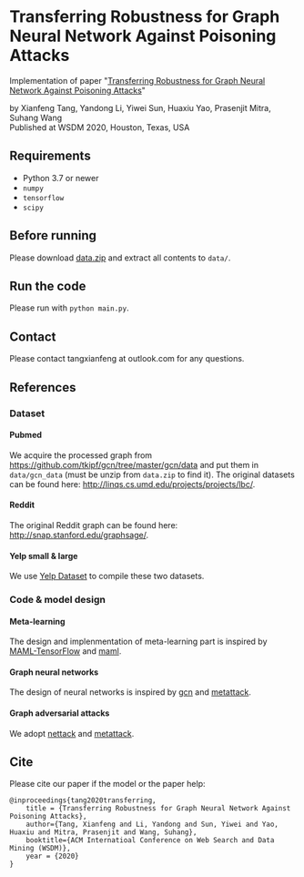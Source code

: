 # Transferring Robustness for Graph Neural Network Against Poisoning Attacks
Implementation of paper "[Transferring Robustness for Graph Neural Network Against Poisoning Attacks](https://arxiv.org/abs/1908.07558)"

by Xianfeng Tang, Yandong Li, Yiwei Sun, Huaxiu Yao, Prasenjit Mitra, Suhang Wang  
Published at WSDM 2020, Houston, Texas, USA

## Requirements
* Python 3.7 or newer
* `numpy`
* `tensorflow`
* `scipy`

## Before running
Please download [data.zip](https://drive.google.com/file/d/1N_tA-T8Ldw69PPRz8MKGwXBVYbL_-6--/view?usp=sharing) and extract all contents to `data/`.

## Run the code
Please run with `python main.py`.

## Contact
Please contact tangxianfeng at outlook.com for any questions.

## References
### Dataset
#### Pubmed
We acquire the processed graph from https://github.com/tkipf/gcn/tree/master/gcn/data and put them in `data/gcn_data` (must be unzip from `data.zip` to find it). The original datasets can be found here: http://linqs.cs.umd.edu/projects/projects/lbc/.

#### Reddit
The original Reddit graph can be found here: http://snap.stanford.edu/graphsage/.

#### Yelp small & large
We use [Yelp Dataset](https://www.yelp.com/dataset) to compile these two datasets.

### Code & model design
#### Meta-learning
The design and implenmentation of meta-learning part is inspired by [MAML-TensorFlow](https://github.com/dragen1860/MAML-TensorFlow) and [maml](https://github.com/cbfinn/maml).

#### Graph neural networks
The design of neural networks is inspired by [gcn](https://github.com/tkipf/gcn) and [metattack](https://github.com/danielzuegner/gnn-meta-attack).

#### Graph adversarial attacks
We adopt [nettack](https://github.com/danielzuegner/nettack) and [metattack](https://github.com/danielzuegner/gnn-meta-attack).

## Cite
Please cite our paper if the model or the paper help:

```
@inproceedings{tang2020transferring,
	title = {Transferring Robustness for Graph Neural Network Against Poisoning Attacks},
	author={Tang, Xianfeng and Li, Yandong and Sun, Yiwei and Yao, Huaxiu and Mitra, Prasenjit and Wang, Suhang},
	booktitle={ACM Internatioal Conference on Web Search and Data Mining (WSDM)},
	year = {2020}
}
```
